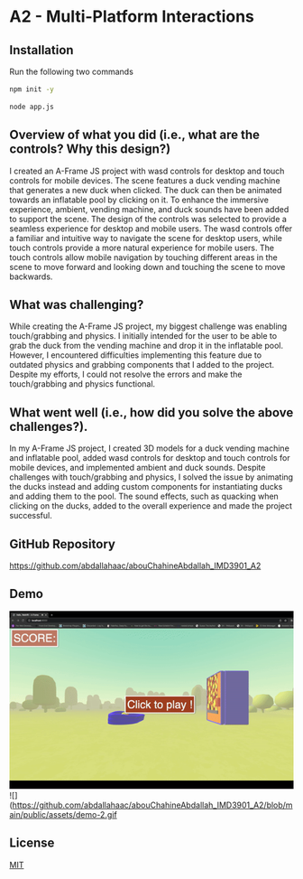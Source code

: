 # A2 - Multi-Platform Interactions


## Installation

Run the following two commands

```bash
npm init -y 
```
```bash
node app.js
```

## Overview of what you did (i.e., what are the controls? Why this design?)

I created an A-Frame JS project with wasd controls for desktop and touch controls for mobile devices. The scene features a duck vending machine that generates a new duck when clicked. The duck can then be animated towards an inflatable pool by clicking on it. To enhance the immersive experience, ambient, vending machine, and duck sounds have been added to support the scene. The design of the controls was selected to provide a seamless experience for desktop and mobile users. The wasd controls offer a familiar and intuitive way to navigate the scene for desktop users, while touch controls provide a more natural experience for mobile users. The touch controls allow mobile navigation by touching different areas in the scene to move forward and looking down and touching the scene to move backwards.

## What was challenging?

While creating the A-Frame JS project, my biggest challenge was enabling touch/grabbing and physics. I initially intended for the user to be able to grab the duck from the vending machine and drop it in the inflatable pool. However, I encountered difficulties implementing this feature due to outdated physics and grabbing components that I added to the project. Despite my efforts, I could not resolve the errors and make the touch/grabbing and physics functional. 

## What went well (i.e., how did you solve the above challenges?).

In my A-Frame JS project, I created 3D models for a duck vending machine and inflatable pool, added wasd controls for desktop and touch controls for mobile devices, and implemented ambient and duck sounds. Despite challenges with touch/grabbing and physics, I solved the issue by animating the ducks instead and adding custom components for instantiating ducks and adding them to the pool. The sound effects, such as quacking when clicking on the ducks, added to the overall experience and made the project successful.

## GitHub Repository
https://github.com/abdallahaac/abouChahineAbdallah_IMD3901_A2

## Demo
![](https://github.com/abdallahaac/abouChahineAbdallah_IMD3901_A2/blob/main/public/assets/demo-1.gif)
![](https://github.com/abdallahaac/abouChahineAbdallah_IMD3901_A2/blob/main/public/assets/demo-2.gif



## License

[MIT](https://choosealicense.com/licenses/mit/)
